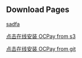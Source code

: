 ## Download Pages

[sadfa](https://www.baidu.com)

<a href="itms-services://?action=download-manifest&url=https://s3-ap-southeast-1.amazonaws.com/stormfives/ios/manifest.plist">点击在线安装 OCPay from s3 </a>


<a href="itms-services://?action=download-manifest&url=https://github.com/liangsuifengc/OCPay/blob/master/manifest.plist">点击在线安装 OCPay from  git</a>

